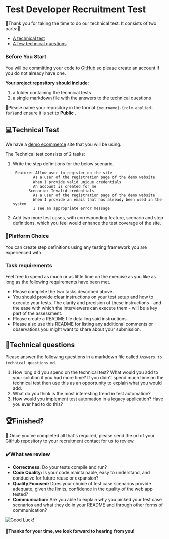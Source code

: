 
Test Developer Recruitment Test
==================================

:rocket:Thank you for taking the time to do our technical test. It consists of two parts::rocket:

* [A technical test](#technical-test)
* [A few technical questions](#technical-questions)

### Before You Start
You will be committing your code to [GitHub](http://github.com) so please create an account if you do not already have one. 

**Your project repository should include:** 

1. a folder containing the technical tests
2. a single markdown file with the answers to the technical questions

:triangular_flag_on_post:Please name your repository in the format `{yourname}-{role-applied-for}`and ensure it is set to **Public** .

## :computer:Technical Test

We have a [demo ecommerce](http://104.42.251.168/) site that you will be using.

The Technical test consists of 2 tasks:

1. Write the step definitions for the below scenario.

		Feature: Allow user to register on the site
				As a user of the registration page of the demo website
				When I provide valid unique credentials
				An account is created for me
			  Scenario: Invalid credentials
				As a user of the registration page of the demo website
				When I provide an email that has already been used in the system
				I see an appropriate error message

2. Add two more test cases, with corresponding feature, scenario and step definitions, which you feel would enhance the test coverage of the site.


### :file_folder:Platform Choice

You can create step definitions using any testing framework you are experienced with

### Task requirements

Feel free to spend as much or as little time on the exercise as you like as long as the following requirements have been met.  

- Please complete the two tasks described above.
- You should provide clear instructions on your test setup and how to execute your tests. The clarity and precision of these instructions - and the ease with which the interviewers can execute them - will be a key part of the assessment. 
- Please create a README file detailing said instructions. 
- Please also use this README for listing any additional comments or observations you might want to share about your submission.

## :speech_balloon:Technical questions

Please answer the following questions in a markdown file called `Answers to technical questions.md`.

1. How long did you spend on the technical test? What would you add to your solution if you had more time? If you didn't spend much time on the technical test then use this as an opportunity to explain what you would add.
2. What do you think is the most interesting trend in test automation?
3. How would you implement test automation in a legacy application? Have you ever had to do this?

## :trophy:Finished?

:e-mail: Once you've completed all that's required, please send the url of your GitHub repository to your recruitment contact for us to review.

### :heavy_check_mark:What we review

* **Correctness:** Do your tests compile and run?  
* **Code Quality:** Is your code maintainable, easy to understand, and conducive for future reuse or expansion?
* **Quality Focused:** Does your choice of test case scenarios provide adequate, given the limits, confidence in the quality of the web app tested?
* **Communication:** Are you able to explain why you picked your test case scenarios and what they do in your README and through other forms of communication?

![Good Luck!](http://i.imgur.com/DHxjAeQ.jpg)

#### :wave:Thanks for your time, we look forward to hearing from you!
